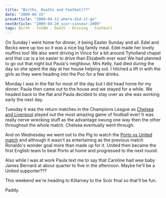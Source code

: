 ```yaml
---
title: "Births, Deaths and Football??"
date: "2009-04-15"
prevArticle: "2009-04-12_where-did-it-go"
nextArticle: "2009-04-20_scor-sinsear-2009"
tags: Birth - TotBH - Death - Driving - Football
---
```


On Sunday I went home for dinner, it being Easter Sunday and all. Edel and Becks were up too so it was a nice big family meal. Edel made her lovely muffins too! We also went driving in Vince for a bit around Tyholland chapel and that car is a lot easier to drive than Elizabeth ever was! We had planned to go out that night but Paula's neighbour, Mrs Kelly, had died during the day so she spent the day at her house helping out. I hitched a lift in with the girls as they were heading into the Poc for a few drinks.

Monday I was in the flat for most of the day but I did head home for my dinner. Paula then came out to the house and we stayed for a while. We headed back to the flat and Paula decided to stay over as she was working early the next day.

Tuesday it was the return matches in the Champions League as [Chelsea and Liverpool](http://www.rte.ie/sport/soccer/2009/0414/chelsea_liverpool.html) played out the most amazing game of football ever! It was really nerve wrecking stuff as the advantage swung one way then the other throughout the whole match. Chelsea eventually went through.

And on Wednesday we went out to the Pig to watch the [Porto vs United match](http://www.rte.ie/sport/soccer/2009/0415/porto_manunited.html) and although it wasn't as entertaining as the previous match Ronaldo's wonder goal more than made up for it. United then became the first English team to beat Porto at home and progressed to the next round.

Also while I was at work Paula text me to say that Caroline had wee baby James Bernard at about quarter to five in the afternoon. Maybe he'll be a United supporter???

This weekend we're heading to Killarney to the Scór final so that'll be fun.

Paddy.

